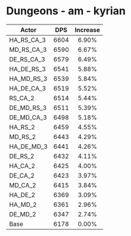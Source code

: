 # Dungeons - am - kyrian
| Actor | DPS | Increase |
|---|:---:|:---:|
|HA_RS_CA_3|6604|6.90%|
|MD_RS_CA_3|6590|6.67%|
|DE_RS_CA_3|6579|6.49%|
|HA_DE_RS_3|6541|5.88%|
|HA_MD_RS_3|6539|5.84%|
|HA_DE_CA_3|6519|5.52%|
|RS_CA_2|6514|5.44%|
|DE_MD_RS_3|6511|5.39%|
|DE_MD_CA_3|6498|5.18%|
|HA_RS_2|6459|4.55%|
|MD_RS_2|6443|4.29%|
|HA_DE_MD_3|6441|4.26%|
|DE_RS_2|6432|4.11%|
|HA_CA_2|6425|4.00%|
|DE_CA_2|6423|3.97%|
|MD_CA_2|6415|3.84%|
|HA_DE_2|6369|3.09%|
|HA_MD_2|6361|2.96%|
|DE_MD_2|6347|2.74%|
|Base|6178|0.00%|
